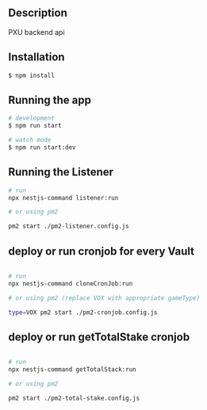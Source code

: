## Description

PXU backend api

## Installation

```bash
$ npm install
```

## Running the app

```bash
# development
$ npm run start

# watch mode
$ npm run start:dev
```
## Running the Listener

```bash
# run
npx nestjs-command listener:run

# or using pm2

pm2 start ./pm2-listener.config.js

```

## deploy or run cronjob for every Vault

```bash

# run
npx nestjs-command cloneCronJob:run

# or using pm2 (replace VOX with appropriate gameType)

type=VOX pm2 start ./pm2-cronjob.config.js

```


## deploy or run getTotalStake cronjob

```bash

# run
npx nestjs-command getTotalStack:run

# or using pm2

pm2 start ./pm2-total-stake.config.js

```


